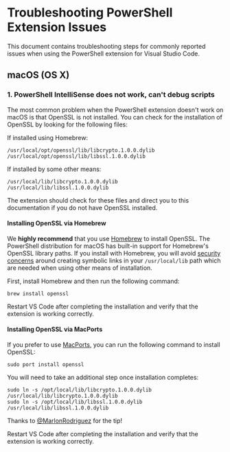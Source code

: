 # Troubleshooting PowerShell Extension Issues

This document contains troubleshooting steps for commonly reported issues when using the
PowerShell extension for Visual Studio Code.

## macOS (OS X)

### 1. PowerShell IntelliSense does not work, can't debug scripts

The most common problem when the PowerShell extension doesn't work on macOS is that
OpenSSL is not installed.  You can check for the installation of OpenSSL by looking for
the following files:

If installed using Homebrew:

```
/usr/local/opt/openssl/lib/libcrypto.1.0.0.dylib
/usr/local/opt/openssl/lib/libssl.1.0.0.dylib
```

If installed by some other means:

```
/usr/local/lib/libcrypto.1.0.0.dylib
/usr/local/lib/libssl.1.0.0.dylib
```

The extension should check for these files and direct you to this documentation if you
do not have OpenSSL installed.

#### Installing OpenSSL via Homebrew

We **highly recommend** that you use [Homebrew](http://brew.sh) to install OpenSSL.  The PowerShell distribution for macOS
has built-in support for Homebrew's OpenSSL library paths.  If you install with Homebrew, you will avoid
[security concerns](https://github.com/PowerShell/PowerShell/blob/master/docs/installation/linux.md#openssl)
around creating symbolic links in your `/usr/local/lib` path which are needed when using other means of installation.

First, install Homebrew and then run the following command:

```
brew install openssl
```

Restart VS Code after completing the installation and verify that the extension is working correctly.

#### Installing OpenSSL via MacPorts

If you prefer to use [MacPorts](https://www.macports.org/), you can run the following command to install OpenSSL:

```
sudo port install openssl
```

You will need to take an additional step once installation completes:

```
sudo ln -s /opt/local/lib/libcrypto.1.0.0.dylib /usr/local/lib/libcrypto.1.0.0.dylib
sudo ln -s /opt/local/lib/libssl.1.0.0.dylib /usr/local/lib/libssl.1.0.0.dylib
```

Thanks to [@MarlonRodriguez](https://github.com/MarlonRodriguez) for the tip!

Restart VS Code after completing the installation and verify that the extension is working correctly.
